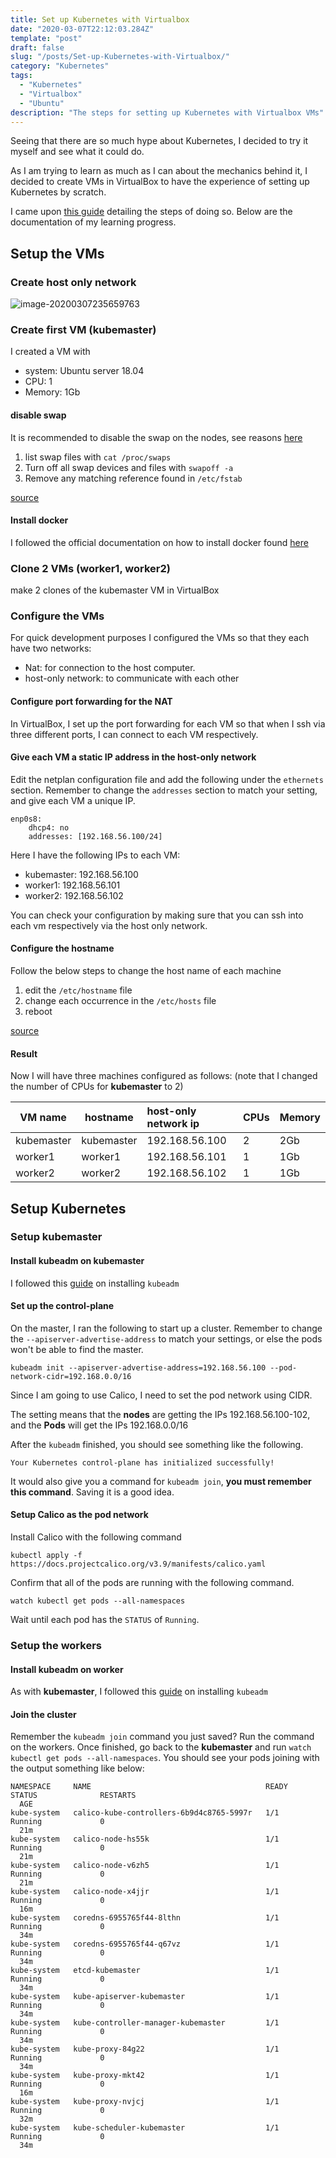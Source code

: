```yaml
---
title: Set up Kubernetes with Virtualbox
date: "2020-03-07T22:12:03.284Z"
template: "post"
draft: false
slug: "/posts/Set-up-Kubernetes-with-Virtualbox/"
category: "Kubernetes"
tags:
  - "Kubernetes"
  - "Virtualbox"
  - "Ubuntu"
description: "The steps for setting up Kubernetes with Virtualbox VMs"
---
```


Seeing that there are so much hype about Kubernetes, I decided to try it myself and see what it could do.

As I am trying to learn as much as I can about the mechanics behind it, I decided to create VMs in VirtualBox to have the experience of setting up Kubernetes by scratch.

I came upon [this guide](https://medium.com/@KevinHoffman/building-a-kubernetes-cluster-in-virtualbox-with-ubuntu-22cd338846dd) detailing the steps of doing so. Below are the documentation of my learning progress.

## Setup the VMs

### Create host only network

![image-20200307235659763](/home/rootn/.config/Typora/typora-user-images/image-20200307235659763.png)

### Create first VM (kubemaster)

I created a VM with

* system: Ubuntu server 18.04
* CPU: 1
* Memory: 1Gb

#### disable swap

It is recommended to disable the swap on the nodes, see reasons [here](https://serverfault.com/questions/881517/why-disable-swap-on-kubernetes)

1. list swap files with `cat /proc/swaps`
2. Turn off all swap devices and files with `swapoff -a`
3. Remove any matching reference found in `/etc/fstab`

[source](https://serverfault.com/questions/684771/best-way-to-disable-swap-in-linux)

#### Install docker

I followed the official documentation on how to install docker found [here](https://docs.docker.com/install/linux/docker-ce/ubuntu/)

### Clone 2 VMs (worker1, worker2)

make 2 clones of the kubemaster VM in VirtualBox

### Configure the VMs

For quick development purposes I configured the VMs so that they each have two networks:

* Nat: for connection to the host computer.
* host-only network: to communicate with each other

#### Configure port forwarding for the NAT

In VirtualBox, I set up the port forwarding for each VM so that when I ssh via three different ports, I can connect to each VM respectively.

#### Give each VM a static IP address in the host-only network

Edit the netplan configuration file and add the following under the `ethernets` section. Remember to change the `addresses` section to match your setting, and give each VM a unique IP.

```text
enp0s8:
    dhcp4: no
    addresses: [192.168.56.100/24]
```

Here I have the following IPs to each VM:

* kubemaster: 192.168.56.100
* worker1: 192.168.56.101
* worker2: 192.168.56.102

You can check your configuration by making sure that you can ssh into each vm respectively via the host only network.

#### Configure the hostname

Follow the below steps to change the host name of each machine

1. edit the `/etc/hostname` file
2. change each occurrence in the `/etc/hosts` file
3. reboot

[source](https://www.cyberciti.biz/faq/ubuntu-change-hostname-command/)

#### Result

Now I will have three machines configured as follows: (note that I changed the number of CPUs for **kubemaster** to 2)

| VM name    | hostname   | host-only network ip | CPUs | Memory |
| ---------- | ---------- | :------------------- | ---- | ------ |
| kubemaster | kubemaster | 192.168.56.100       | 2    | 2Gb    |
| worker1    | worker1    | 192.168.56.101       | 1    | 1Gb    |
| worker2    | worker2    | 192.168.56.102       | 1    | 1Gb    |

## Setup Kubernetes

### Setup kubemaster

#### Install kubeadm on kubemaster

I followed this [guide](https://kubernetes.io/docs/setup/production-environment/tools/kubeadm/install-kubeadm/) on installing `kubeadm`

#### Set up the control-plane

On the master, I ran the following to start up a cluster. Remember to change the `--apiserver-advertise-address` to match your settings, or else the pods won't be able to find the master.

```shell
kubeadm init --apiserver-advertise-address=192.168.56.100 --pod-network-cidr=192.168.0.0/16
```

Since I am going to use Calico, I need to set the pod network using CIDR.

The setting means that the **nodes** are getting the IPs 192.168.56.100-102, and the **Pods** will get the IPs 192.168.0.0/16

After the `kubeadm` finished, you should see something like the following.

```text
Your Kubernetes control-plane has initialized successfully!
```

It would also give you a command for `kubeadm join`, **you must remember this command**. Saving it is a good idea.

#### Setup Calico as the pod network

Install Calico with the following command

```shell
kubectl apply -f https://docs.projectcalico.org/v3.9/manifests/calico.yaml
```

Confirm that all of the pods are running with the following command.

```shell
watch kubectl get pods --all-namespaces
```

Wait until each pod has the `STATUS` of `Running`.

### Setup the workers

#### Install kubeadm on worker

As with **kubemaster**, I followed this [guide](https://kubernetes.io/docs/setup/production-environment/tools/kubeadm/install-kubeadm/) on installing `kubeadm`

#### Join the cluster

Remember the `kubeadm join` command you just saved? Run the command on the workers. Once finished, go back to the **kubemaster** and run `watch kubectl get pods --all-namespaces`. You should see your pods joining with the output something like below:

```text
NAMESPACE     NAME                                       READY   STATUS              RESTARTS
  AGE
kube-system   calico-kube-controllers-6b9d4c8765-5997r   1/1     Running             0
  21m
kube-system   calico-node-hs55k                          1/1     Running             0
  21m
kube-system   calico-node-v6zh5                          1/1     Running             0
  21m
kube-system   calico-node-x4jjr                          1/1     Running             0
  16m
kube-system   coredns-6955765f44-8lthn                   1/1     Running             0
  34m
kube-system   coredns-6955765f44-q67vz                   1/1     Running             0
  34m
kube-system   etcd-kubemaster                            1/1     Running             0
  34m
kube-system   kube-apiserver-kubemaster                  1/1     Running             0
  34m
kube-system   kube-controller-manager-kubemaster         1/1     Running             0
  34m
kube-system   kube-proxy-84g22                           1/1     Running             0
  34m
kube-system   kube-proxy-mkt42                           1/1     Running             0
  16m
kube-system   kube-proxy-nvjcj                           1/1     Running             0
  32m
kube-system   kube-scheduler-kubemaster                  1/1     Running             0
  34m
```
